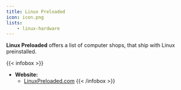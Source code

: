 ```yaml
---
title: Linux Preloaded
icon: icon.png
lists:
    - linux-hardware
---
```


**Linux Preloaded** offers a list of computer shops, that ship with Linux preinstalled.

{{< infobox >}}
- **Website:**
    - [LinuxPreloaded.com](https://linuxpreloaded.com/)
{{< /infobox >}}